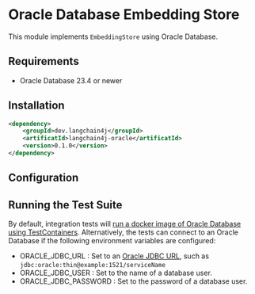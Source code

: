 # Oracle Database Embedding Store
This module implements `EmbeddingStore` using Oracle Database.

## Requirements
- Oracle Database 23.4 or newer

## Installation
```xml
<dependency>
    <groupId>dev.langchain4j</groupId>
    <artificatId>langchain4j-oracle</artificatId>
    <version>0.1.0</version>
</dependency>
```

## Configuration

## Running the Test Suite
By default, integration tests will
[run a docker image of Oracle Database using TestContainers](https://java.testcontainers.org/modules/databases/oraclefree/).
Alternatively, the tests can connect to an Oracle Database if the following environment variables are configured:
- ORACLE_JDBC_URL : Set to an [Oracle JDBC URL](https://docs.oracle.com/en/database/oracle/oracle-database/23/jjdbc/data-sources-and-URLs.html#GUID-C4F2CA86-0F68-400C-95DA-30171C9FB8F0), such as `jdbc:oracle:thin@example:1521/serviceName`
- ORACLE_JDBC_USER : Set to the name of a database user.
- ORACLE_JDBC_PASSWORD : Set to the password of a database user.